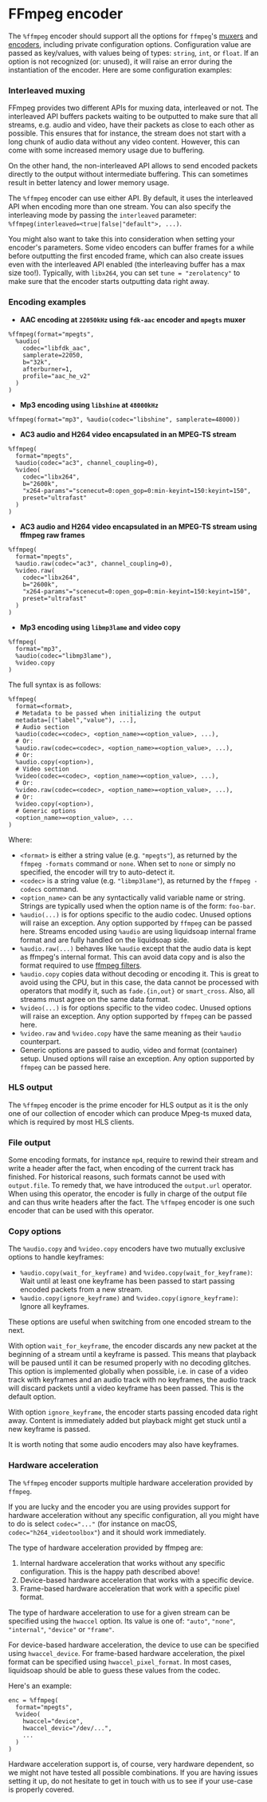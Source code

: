 # FFmpeg encoder

The `%ffmpeg` encoder should support all the options for `ffmpeg`'s [muxers](https://ffmpeg.org/ffmpeg-formats.html#Muxers)
and [encoders](https://www.ffmpeg.org/ffmpeg-codecs.html), including private configuration options. Configuration value are passed as
key/values, with values being of types: `string`, `int`, or `float`. If an option is not recognized (or: unused), it will raise an error
during the instantiation of the encoder. Here are some configuration examples:

### Interleaved muxing

FFmpeg provides two different APIs for muxing data, interleaved or not. The interleaved API buffers packets waiting to be
outputted to make sure that all streams, e.g. audio and video, have their packets as close to each other as possible. This
ensures that for instance, the stream does not start with a long chunk of audio data without any video content. However, this
can come with some increased memory usage due to buffering.

On the other hand, the non-interleaved API allows to send encoded packets directly to the output without intermediate buffering.
This can sometimes result in better latency and lower memory usage.

The `%ffmpeg` encoder can use either API. By default, it uses the interleaved API when encoding more than one stream. You can also
specify the interleaving mode by passing the `interleaved` parameter: `%ffmpeg(interleaved=<true|false|"default">, ...)`.

You might also want to take this into consideration when setting your encoder's parameters. Some video encoders can buffer frames for
a while before outputting the first encoded frame, which can also create issues even with the interleaved API enabled (the interleaving
buffer has a max size too!). Typically, with `libx264`, you can set `tune = "zerolatency"` to make sure that the encoder starts outputting
data right away.

### Encoding examples

- **AAC encoding at `22050kHz` using `fdk-aac` encoder and `mpegts` muxer**

```liquidsoap
%ffmpeg(format="mpegts",
  %audio(
    codec="libfdk_aac",
    samplerate=22050,
    b="32k",
    afterburner=1,
    profile="aac_he_v2"
  )
)
```

- **Mp3 encoding using `libshine` at `48000kHz`**

```liquidsoap
%ffmpeg(format="mp3", %audio(codec="libshine", samplerate=48000))
```

- **AC3 audio and H264 video encapsulated in an MPEG-TS stream**

```liquidsoap
%ffmpeg(
  format="mpegts",
  %audio(codec="ac3", channel_coupling=0),
  %video(
    codec="libx264",
    b="2600k",
    "x264-params"="scenecut=0:open_gop=0:min-keyint=150:keyint=150",
    preset="ultrafast"
  )
)
```

- **AC3 audio and H264 video encapsulated in an MPEG-TS stream using ffmpeg raw frames**

```liquidsoap
%ffmpeg(
  format="mpegts",
  %audio.raw(codec="ac3", channel_coupling=0),
  %video.raw(
    codec="libx264",
    b="2600k",
    "x264-params"="scenecut=0:open_gop=0:min-keyint=150:keyint=150",
    preset="ultrafast"
  )
)
```

- **Mp3 encoding using `libmp3lame` and video copy**

```liquidsoap
%ffmpeg(
  format="mp3",
  %audio(codec="libmp3lame"),
  %video.copy
)
```

The full syntax is as follows:

```liquidsoap
%ffmpeg(
  format=<format>,
  # Metadata to be passed when initializing the output
  metadata=[("label","value"), ...],
  # Audio section
  %audio(codec=<codec>, <option_name>=<option_value>, ...),
  # Or:
  %audio.raw(codec=<codec>, <option_name>=<option_value>, ...),
  # Or:
  %audio.copy(<option>),
  # Video section
  %video(codec=<codec>, <option_name>=<option_value>, ...),
  # Or:
  %video.raw(codec=<codec>, <option_name>=<option_value>, ...),
  # Or:
  %video.copy(<option>),
  # Generic options
  <option_name>=<option_value>, ...
)
```

Where:

- `<format>` is either a string value (e.g. `"mpegts"`), as returned by the `ffmpeg -formats` command or `none`. When set to `none` or
  simply no specified, the encoder will try to auto-detect it.
- `<codec>` is a string value (e.g. `"libmp3lame"`), as returned by the `ffmpeg -codecs` command.
- `<option_name>` can be any syntactically valid variable name or string. Strings are typically used when the option name is of the
  form: `foo-bar`.
- `%audio(...)` is for options specific to the audio codec. Unused options will raise an exception. Any option supported by `ffmpeg` can be
  passed here. Streams encoded using `%audio` are using liquidsoap internal frame format and are fully handled on the liquidsoap side.
- `%audio.raw(...)` behaves like `%audio` except that the audio data is kept as ffmpeg's internal format. This can avoid data copy and is
  also the format required to use [ffmpeg filters](ffmpeg_filters.html).
- `%audio.copy` copies data without decoding or encoding it. This is great to avoid using the CPU, but in this case, the data cannot be
  processed with operators that modify it, such as `fade.{in,out}` or `smart_cross`. Also, all streams must agree on the same data format.
- `%video(...)` is for options specific to the video codec. Unused options will raise an exception. Any option supported by `ffmpeg` can be
  passed here.
- `%video.raw` and `%video.copy` have the same meaning as their `%audio` counterpart.
- Generic options are passed to audio, video and format (container) setup. Unused options will raise an exception. Any option supported
  by `ffmpeg` can be passed here.

### HLS output

The `%ffmpeg` encoder is the prime encoder for HLS output as it is the only one of our collection of encoder which can produce Mpeg-ts muxed
data, which is required by most HLS clients.

### File output

Some encoding formats, for instance `mp4`, require to rewind their stream and write a header after the fact, when encoding of the current
track has finished. For historical reasons, such formats cannot be used with `output.file`. To remedy that, we have introduced
the `output.url` operator. When using this operator, the encoder is fully in charge of the output file and can thus write headers after the
fact. The `%ffmpeg` encoder is one such encoder that can be used with this operator.

### Copy options

The `%audio.copy` and `%video.copy` encoders have two mutually exclusive options to handle keyframes:

- `%audio.copy(wait_for_keyframe)` and `%video.copy(wait_for_keyframe)`: Wait until at least one keyframe has been passed to start passing
  encoded packets from a new stream.
- `%audio.copy(ignore_keyframe)` and `%video.copy(ignore_keyframe)`: Ignore all keyframes.

These options are useful when switching from one encoded stream to the next.

With option `wait_for_keyframe`, the encoder discards any new packet at the beginning of a stream until a keyframe is passed. This means
that playback will be paused until it can be resumed properly with no decoding glitches. This option is implemented globally when possible,
i.e. in case of a video track with keyframes and an audio track with no keyframes, the audio track will discard packets until a video
keyframe has been passed. This is the default option.

With option `ignore_keyframe`, the encoder starts passing encoded data right away. Content is immediately added but playback might get stuck
until a new keyframe is passed.

It is worth noting that some audio encoders may also have keyframes.

### Hardware acceleration

The `%ffmpeg` encoder supports multiple hardware acceleration provided by `ffmpeg`.

If you are lucky and the encoder you are using provides support for hardware acceleration without any specific configuration, all you might
have to do is select `codec="..."` (for instance on macOS, `codec="h264_videotoolbox"`) and it should work immediately.

The type of hardware acceleration provided by ffmpeg are:

1. Internal hardware acceleration that works without any specific configuration. This is the happy path described above!
2. Device-based hardware acceleration that works with a specific device.
3. Frame-based hardware acceleration that work with a specific pixel format.

The type of hardware acceleration to use for a given stream can be specified using the `hwaccel` option. Its value is one of: `"auto"`,
`"none"`, `"internal"`, `"device"` or `"frame"`.

For device-based hardware acceleration, the device to use can be specified using `hwaccel_device`. For frame-based hardware acceleration,
the pixel format can be specified using `hwaccel_pixel_format`. In most cases, liquidsoap should be able to guess these values from the
codec.

Here's an example:

```liquidsoap
enc = %ffmpeg(
  format="mpegts",
  %video(
    hwaccel="device",
    hwaccel_devic="/dev/...",
    ...
  )
)
```

Hardware acceleration support is, of course, very hardware dependent, so we might not have tested all possible combinations. If you are
having issues setting it up, do not hesitate to get in touch with us to see if your use-case is properly covered.
